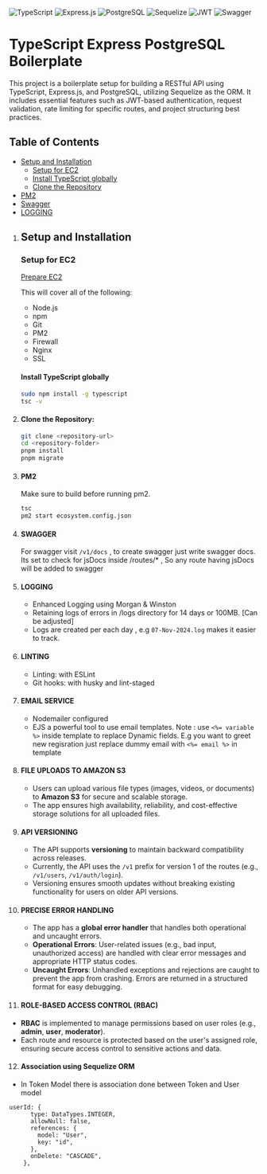 ![TypeScript](https://img.shields.io/badge/TypeScript-000?style=plastic&logo=typescript&logoColor=white&labelColor=000&color=000)
![Express.js](https://img.shields.io/badge/Express.js-efff4b?style=plastic&logo=express&logoColor=black&labelColor=efff4b)
![PostgreSQL](https://img.shields.io/badge/PostgreSQL-316192?style=plastic&logo=postgresql&logoColor=white&labelColor=316192)
![Sequelize](https://img.shields.io/badge/Sequelize-1b469c?style=plastic&logo=sequelize&logoColor=white&labelColor=1b469c)
![JWT](https://img.shields.io/badge/JWT-000000?style=plastic&logo=JSON%20web%20tokens&logoColor=pink&labelColor=000000)
![Swagger](https://img.shields.io/badge/Swagger-85EA2D?style=plastic&logo=swagger&logoColor=black&labelColor=85EA2D)

# TypeScript Express PostgreSQL Boilerplate

This project is a boilerplate setup for building a RESTful API using TypeScript, Express.js, and PostgreSQL, utilizing Sequelize as the ORM. It includes essential features such as JWT-based authentication, request validation, rate limiting for specific routes, and project structuring best practices.

## Table of Contents

- [Setup and Installation](#setup-and-installation)
  - [Setup for EC2](#setup-for-ec2)
  - [Install TypeScript globally](#install-typescript-globally)
  - [Clone the Repository](#clone-the-repository)
- [PM2](#pm2)
- [Swagger](#swagger)
- [LOGGING](#logging)

1. ## Setup and Installation

   ### Setup for EC2

   [Prepare EC2](https://github.com/code-simple/nodejs-on-ec2)

   This will cover all of the following:

   - Node.js
   - npm
   - Git
   - PM2
   - Firewall
   - Nginx
   - SSL

   #### Install TypeScript globally

   ```bash
   sudo npm install -g typescript
   tsc -v
   ```

2. #### Clone the Repository:
   ```bash
   git clone <repository-url>
   cd <repository-folder>
   pnpm install
   pnpm migrate
   ```
3. #### PM2

   Make sure to build before running pm2.

   ```bash
   tsc
   pm2 start ecosystem.config.json
   ```

4. #### SWAGGER

   For swagger visit `/v1/docs` , to create swagger just write swagger docs.
   Its set to check for jsDocs inside /routes/\* , So any route having jsDocs will be added to swagger

5. #### LOGGING

   - Enhanced Logging using Morgan & Winston
   - Retaining logs of errors in /logs directory for 14 days or 100MB. [Can be adjusted]
   - Logs are created per each day , e.g `07-Nov-2024.log` makes it easier to track.

6. #### LINTING

   - Linting: with ESLint
   - Git hooks: with husky and lint-staged

7. #### EMAIL SERVICE

   - Nodemailer configured
   - EJS a powerful tool to use email templates.
     Note : use `<%= variable %>` inside template to replace Dynamic fields. E.g you want to greet new regisration just replace dummy email with `<%= email %>` in template

8. #### FILE UPLOADS TO AMAZON S3

   - Users can upload various file types (images, videos, or documents) to **Amazon S3** for secure and scalable storage.
   - The app ensures high availability, reliability, and cost-effective storage solutions for all uploaded files.

9. #### API VERSIONING

   - The API supports **versioning** to maintain backward compatibility across releases.
   - Currently, the API uses the `/v1` prefix for version 1 of the routes (e.g., `/v1/users`, `/v1/auth/login`).
   - Versioning ensures smooth updates without breaking existing functionality for users on older API versions.

10. #### PRECISE ERROR HANDLING

    - The app has a **global error handler** that handles both operational and uncaught errors.
    - **Operational Errors**: User-related issues (e.g., bad input, unauthorized access) are handled with clear error messages and appropriate HTTP status codes.
    - **Uncaught Errors**: Unhandled exceptions and rejections are caught to prevent the app from crashing. Errors are returned in a structured format for easy debugging.

11. #### ROLE-BASED ACCESS CONTROL (RBAC)

- **RBAC** is implemented to manage permissions based on user roles (e.g., **admin**, **user**, **moderator**).
- Each route and resource is protected based on the user's assigned role, ensuring secure access control to sensitive actions and data.

12. #### Association using Sequelize ORM

- In Token Model there is association done between Token and User model

```
userId: {
      type: DataTypes.INTEGER,
      allowNull: false,
      references: {
        model: "User",
        key: "id",
      },
      onDelete: "CASCADE",
    },

```
